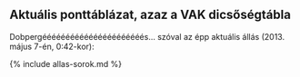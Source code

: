 ## Aktuális ponttáblázat, azaz a VAK dicsőségtábla

Dobpergéééééééééééééééééééééés... szóval az épp aktuális állás (2013. május 7-én, 0:42-kor):

{% include allas-sorok.md %}
